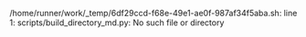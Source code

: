 /home/runner/work/_temp/6df29ccd-f68e-49e1-ae0f-987af34f5aba.sh: line 1: scripts/build_directory_md.py: No such file or directory
